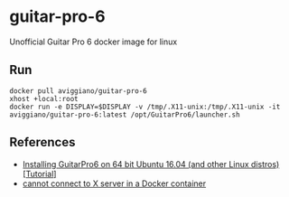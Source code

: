 # guitar-pro-6
Unofficial Guitar Pro 6 docker image for linux

## Run

```
docker pull aviggiano/guitar-pro-6
xhost +local:root
docker run -e DISPLAY=$DISPLAY -v /tmp/.X11-unix:/tmp/.X11-unix -it aviggiano/guitar-pro-6:latest /opt/GuitarPro6/launcher.sh
```

## References

- [Installing GuitarPro6 on 64 bit Ubuntu 16.04 (and other Linux distros) [Tutorial]](https://www.reddit.com/r/GuitarPro/comments/4vqlpc/installing_guitarpro6_on_64_bit_ubuntu_1604_and/)
- [cannot connect to X server in a Docker container](https://groups.google.com/forum/#!topic/etetoolkit/4SrZk5fRtCM)


